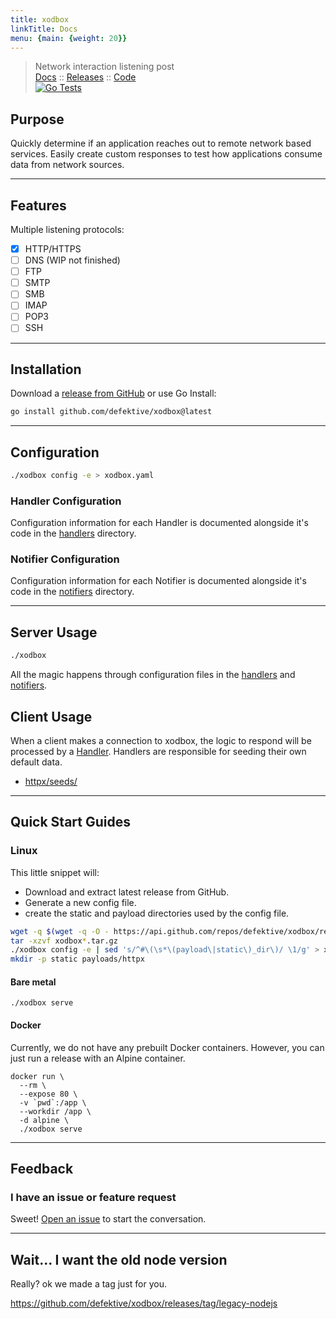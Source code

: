 ```yaml
---
title: xodbox
linkTitle: Docs
menu: {main: {weight: 20}}
---
```

> Network interaction listening post  
> [Docs](https://defektive.github.io/xodbox/) :: [Releases](https://github.com/defektive/xodbox/releases) :: [Code](https://github.com/defektive/xodbox/)  
> [![Go Tests](https://github.com/defektive/xodbox/actions/workflows/go-tests.yml/badge.svg)](https://github.com/defektive/xodbox/actions/workflows/go-tests.yml)

## Purpose

Quickly determine if an application reaches out to remote network based services. Easily create custom responses to test
how applications consume data from network sources.
* * *

## Features

Multiple listening protocols:

- [x] HTTP/HTTPS
- [ ] DNS (WIP not finished)
- [ ] FTP
- [ ] SMTP
- [ ] SMB
- [ ] IMAP
- [ ] POP3
- [ ] SSH

* * *

## Installation

Download a [release from GitHub](https://github.com/defektive/xodbox/releases) or use Go Install:

```sh
go install github.com/defektive/xodbox@latest
```
* * *

## Configuration

```sh
./xodbox config -e > xodbox.yaml
```

### Handler Configuration

Configuration information for each Handler is documented alongside it's code in the [handlers](pkg/handlers) directory.

### Notifier Configuration

Configuration information for each Notifier is documented alongside it's code in the [notifiers](pkg/notifiers) directory.
* * *

## Server Usage

```sh
./xodbox
```

All the magic happens through configuration files in the [handlers](pkg/handlers) and [notifiers](pkg/notifiers).

## Client Usage

When a client makes a connection to xodbox, the logic to respond will be processed by a [Handler](pkg/handlers). Handlers are responsible for seeding their own default data.

- [httpx/seeds/](pkg/handlers/httpx/seeds/)
* * *

## Quick Start Guides


### Linux

This little snippet will:
- Download and extract latest release from GitHub.
- Generate a new config file.
- create the static and payload directories used by the config file.

```sh
wget -q $(wget -q -O - https://api.github.com/repos/defektive/xodbox/releases/latest | grep -o "https:.*Linux_x86_64\.tar\.gz")
tar -xzvf xodbox*.tar.gz
./xodbox config -e | sed 's/^#\(\s*\(payload\|static\)_dir\)/ \1/g' > xodbox.yaml
mkdir -p static payloads/httpx
```

#### Bare metal

```shell
./xodbox serve 
```

#### Docker

Currently, we do not have any prebuilt Docker containers. However, you can just run a release with an Alpine container.

```shell
docker run \
  --rm \
  --expose 80 \
  -v `pwd`:/app \
  --workdir /app \
  -d alpine \
  ./xodbox serve
```

* * *

## Feedback

### I have an issue or feature request

Sweet! [Open an issue](https://github.com/defektive/xodbox/issues/new) to start the conversation.

* * *

## Wait... I want the old node version

Really? ok we made a tag just for you.

https://github.com/defektive/xodbox/releases/tag/legacy-nodejs